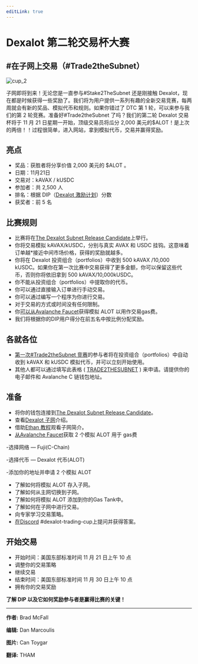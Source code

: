 ```yaml
---
editLink: true
---
```

# Dexalot 第二轮交易杯大赛
## #在子网上交易（#Trade2theSubnet）

![cup_2](/images/cup/cup_2zh.png)

子网即将到来！无论您是一直参与#Stake2TheSubnet 还是刚接触 Dexalot，现在都是时候获得一些奖励了。我们将为用户提供一系列有趣的全新交易竞赛，每两周就会有新的奖品、模拟代币和规则。如果你错过了 DTC 第 1 轮，可以来参与我们的第 2 轮竞赛。准备好#Trade2theSubnet 了吗？我们的第二轮 Dexalot 交易杯将于 11 月 21 日星期一开始，顶级交易员将瓜分 2,000 美元的$ALOT！是上次的两倍！！过程很简单，进入网站，拿到模拟代币，交易并赢得奖励。

<VidStack src="youtube/o4NocPEZT4A"/>

## 亮点

* 奖品：获胜者将分享价值 2,000 美元的 $ALOT 。
* 日期：11月21日
* 交易对：kAVAX / kUSDC
* 参加者：共 2,500 人
* 排名：根据 DIP（[Dexalot 激励计划](https://medium.com/dexalot/dexalot-%E5%A5%96%E5%8A%B1%E8%AE%A1%E5%88%92-a373edc1a0c5)）分数
* 获奖者：前 5 名

## 比赛规则

* 比赛将在[The Dexalot Subnet Release Candidate](https://app.dexalot-test.com/trade)上举行。
* 你将交易模拟 kAVAX/kUSDC，分别与真实 AVAX 和 USDC 挂钩。这意味着订单越*接近中间市场价格，获得的奖励就越多。
* 你将在 Dexalot 投资组合（portfolios）中收到 500 kAVAX /10,000 kUSDC。如果你在第一次比赛中交易获得了更多金额，你可以保留这些代币，否则你将依旧拿到 500 kAVAX/10,000kUSDC。
* 你不能从投资组合（portfolios）中提取你的代币。
* 你可以通过直接输入订单进行手动交易。
* 你可以通过编写一个程序为你进行交易。
* 对于交易的方式或时间没有任何限制。
* 你[可以从Avalanche Faucet](https://faucet.avax.network/)获得模拟 ALOT 以用作交易gas费。
* 我们将根据你的DIP用户得分在前五名中按比例分配奖励。

## 各就各位

* [第一次#Trade2theSubnet 竞赛](https://medium.com/dexalot/dexalot-%E4%BA%A4%E6%98%93%E6%9D%AF-8bddd854ddd6)的参与者将在投资组合（portfolios）中自动收到 kAVAX 和 kUSDC 模拟代币，并可以立刻开始使用。
* 其他人都可以通过填写此表格 ( [TRADE2THESUBNET](https://dexalot.typeform.com/DTCround2?typeform-source=medium.com) ) 来申请。请提供你的电子邮件和 Avalanche C 链钱包地址。

<VidStack src="youtube/eSZ5zYGv65M"/>

## 准备

* 将你的钱包连接到[The Dexalot Subnet Release Candidate](https://app.dexalot-test.com/trade)。
* 查看[Dexalot 子网](https://medium.com/dexalot/dexalot-%E5%AD%90%E7%BD%91-19358a2e629c)介绍。
* 借助[Ethan 教程](https://youtu.be/vRvaswPuMNg)观看子网简介。
* [从Avalanche Faucet](https://faucet.avax.network/)获取 2 个模拟 ALOT 用于 gas费

-选择网络 — Fuji(C-Chain)

-选择代币 — Dexalot 代币(ALOT)

-添加你的地址并申请 2 个模拟 ALOT

* 了解如何将模拟 ALOT 存入子网。
* 了解如何从主网切换到子网。
* 了解如何将模拟 ALOT 添加到你的Gas Tank中。
* 了解如何在子网中进行交易。
* 向专家学习交易策略。
* [在Discord](https://discord.com/invite/dexalot) #dexalot-trading-cup上提问并获得答案。

<VidStack src="youtube/bNdTyR-fTYY"/>

## 开始交易

*  开始时间：美国东部标准时间 11 月 21 日上午 10 点
* 调整你的交易策略
* 继续交易
* 结束时间：美国东部标准时间 11 月 30 日上午 10 点
* 拥有你的交易奖励

**了解 DIP 以及它如何奖励参与者是赢得比赛的关键！**

---

**作者:** Brad McFall

**编辑:** Dan Marcoulis

**图片:** Can Toygar

**翻译:** THAM
